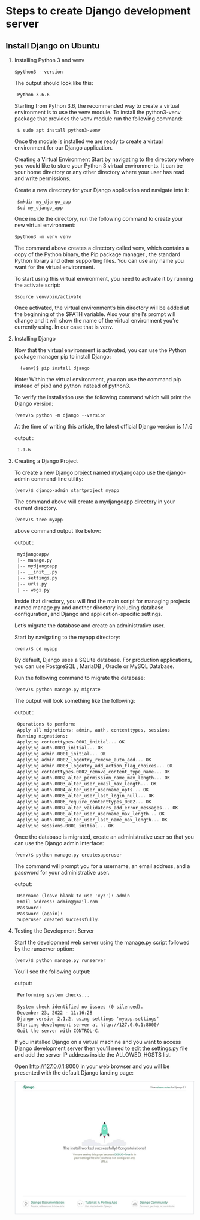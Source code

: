 # Steps to create Django development server
## Install Django on Ubuntu
1. Installing Python 3 and venv

 
       $python3 --version

    The output should look like this:

        Python 3.6.6

    Starting from Python 3.6, the recommended way to create a virtual environment is to use the venv module. To install the python3-venv package that provides the venv module run the following command:
           
        $ sudo apt install python3-venv

    Once the module is installed we are ready to create a virtual environment for our Django application.

    Creating a Virtual Environment
    Start by navigating to the directory where you would like to store your Python 3 virtual environments. It can be your home directory or any other directory where your user has read and write permissions.

    Create a new directory for your Django application and navigate into it:

        $mkdir my_django_app
        $cd my_django_app

    Once inside the directory, run the following command to create your new virtual environment:

       $python3 -m venv venv

    The command above creates a directory called venv, which contains a copy of the Python binary, the Pip package manager , the standard Python library and other supporting files. You can use any name you want for the virtual environment.

    To start using this virtual environment, you need to activate it by running the activate script:
     
       $source venv/bin/activate
    
    Once activated, the virtual environment’s bin directory will be added at the beginning of the $PATH variable. Also your shell’s prompt will change and it will show the name of the virtual environment you’re currently using. In our case that is venv.

2. Installing Django
     
    Now that the virtual environment is activated, you can use the Python package manager pip to install Django:

         (venv)$ pip install django

   Note: Within the virtual environment, you can use the command pip instead of pip3 and python instead of python3.

    To verify the installation use the following command which will print the Django version:
   
       (venv)$ python -m django --version 

    At the time of writing this article, the latest official Django version is 1.1.6

    output :

        1.1.6
 
    
3. Creating a Django Project
    
    To create a new Django project named mydjangoapp use the django-admin command-line utility:

       (venv)$ django-admin startproject myapp

    The command above will create a mydjangoapp directory in your current directory.

       (venv)$ tree myapp
    
    above command output like below:

    output :

        mydjangoapp/
        |-- manage.py
        |-- mydjangoapp
        |-- __init__.py
        |-- settings.py
        |-- urls.py
        | -- wsgi.py

    Inside that directory, you will find the main script for managing projects named manage.py and another directory including database configuration, and Django and application-specific settings.

    Let’s migrate the database and create an administrative user.

    Start by navigating to the myapp directory:

       (venv)$ cd myapp

    By default, Django uses a SQLite database. For production applications, you can use PostgreSQL , MariaDB , Oracle or MySQL Database.

    Run the following command to migrate the database:

       (venv)$ python manage.py migrate

    The output will look something like the following:

     output :

        Operations to perform:
        Apply all migrations: admin, auth, contenttypes, sessions
        Running migrations:
        Applying contenttypes.0001_initial... OK
        Applying auth.0001_initial... OK
        Applying admin.0001_initial... OK
        Applying admin.0002_logentry_remove_auto_add... OK
        Applying admin.0003_logentry_add_action_flag_choices... OK
        Applying contenttypes.0002_remove_content_type_name... OK
        Applying auth.0002_alter_permission_name_max_length... OK
        Applying auth.0003_alter_user_email_max_length... OK
        Applying auth.0004_alter_user_username_opts... OK
        Applying auth.0005_alter_user_last_login_null... OK
        Applying auth.0006_require_contenttypes_0002... OK
        Applying auth.0007_alter_validators_add_error_messages... OK
        Applying auth.0008_alter_user_username_max_length... OK
        Applying auth.0009_alter_user_last_name_max_length... OK
        Applying sessions.0001_initial... OK

    Once the database is migrated, create an administrative user so that you can use the Django admin interface:

       (venv)$ python manage.py createsuperuser

    The command will prompt you for a username, an email address, and a password for your administrative user.

    output:

        Username (leave blank to use 'xyz'): admin
        Email address: admin@gmail.com
        Password:
        Password (again):
        Superuser created successfully.

4. Testing the Development Server

    Start the development web server using the manage.py script followed by the runserver option:

       (venv)$ python manage.py runserver

    You’ll see the following output:

    output: 
        
        Performing system checks...
        
        System check identified no issues (0 silenced).
        December 23, 2022 - 11:16:28
        Django version 2.1.2, using settings 'myapp.settings'
        Starting development server at http://127.0.0.1:8000/
        Quit the server with CONTROL-C.

    If you installed Django on a virtual machine and you want to access Django development server then you’ll need to edit the settings.py file and add the server IP address inside the ALLOWED_HOSTS list.

    Open http://127.0.0.1:8000 in your web browser and you will be presented with the default Django landing page:
   
   ![Django installation success](django_webimage.PNG)




   



    
    

    



